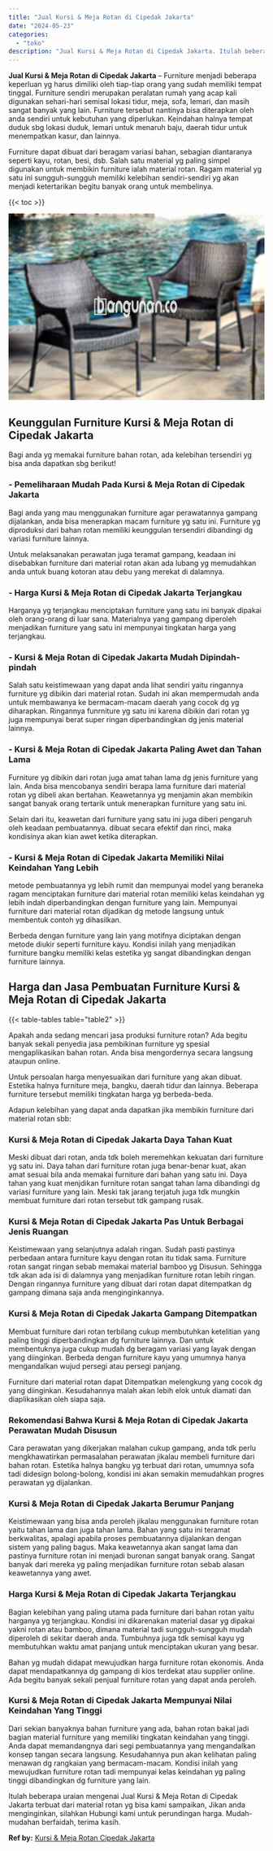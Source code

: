 ```yaml
---
title: "Jual Kursi & Meja Rotan di Cipedak Jakarta"
date: "2024-05-23"
categories: 
  - "toko"
description: "Jual Kursi & Meja Rotan di Cipedak Jakarta. Itulah beberapa uraian mengenai Jual Kursi & Meja Rotan di Cipedak Jakarta terbuat dari material rotan yg bisa ka..."
---
```


**Jual Kursi & Meja Rotan di Cipedak Jakarta** – Furniture menjadi beberapa keperluan yg harus dimiliki oleh tiap-tiap orang yang sudah memiliki tempat tinggal. Furniture sendiri merupakan peralatan rumah yang acap kali digunakan sehari-hari semisal lokasi tidur, meja, sofa, lemari, dan masih sangat banyak yang lain. Furniture tersebut nantinya bisa diterapkan oleh anda sendiri untuk kebutuhan yang diperlukan. Keindahan halnya tempat duduk sbg lokasi duduk, lemari untuk menaruh baju, daerah tidur untuk menempatkan kasur, dan lainnya.

Furniture dapat dibuat dari beragam variasi bahan, sebagian diantaranya seperti kayu, rotan, besi, dsb. Salah satu material yg paling simpel digunakan untuk membikin furniture ialah material rotan. Ragam material yg satu ini sungguh-sungguh memiliki kelebihan sendiri-sendiri yg akan menjadi ketertarikan begitu banyak orang untuk membelinya.

{{< toc >}}

![Jual Kursi & Meja Rotan di Cipedak Jakarta](/images/kursi-meja-rotan-murah32.png)

## Keunggulan Furniture Kursi & Meja Rotan di Cipedak Jakarta

Bagi anda yg memakai furniture bahan rotan, ada kelebihan tersendiri yg bisa anda dapatkan sbg berikut!

### \- Pemeliharaan Mudah Pada Kursi & Meja Rotan di Cipedak Jakarta

Bagi anda yang mau menggunakan furniture agar perawatannya gampang dijalankan, anda bisa menerapkan macam furniture yg satu ini. Furniture yg diproduksi dari bahan rotan memiliki keunggulan tersendiri dibandingi dg variasi furniture lainnya.

Untuk melaksanakan perawatan juga teramat gampang, keadaan ini disebabkan furniture dari material rotan akan ada lubang yg memudahkan anda untuk buang kotoran atau debu yang merekat di dalamnya.

### \- Harga Kursi & Meja Rotan di Cipedak Jakarta Terjangkau

Harganya yg terjangkau menciptakan furniture yang satu ini banyak dipakai oleh orang-orang di luar sana. Materialnya yang gampang diperoleh menjadikan furniture yang satu ini mempunyai tingkatan harga yang terjangkau.

### \- Kursi & Meja Rotan di Cipedak Jakarta Mudah Dipindah-pindah

Salah satu keistimewaan yang dapat anda lihat sendiri yaitu ringannya furniture yg dibikin dari material rotan. Sudah ini akan mempermudah anda untuk membawanya ke bermacam-macam daerah yang cocok dg yg diharapkan. Ringannya funrniture yg satu ini karena dibikin dari rotan yg juga mempunyai berat super ringan diperbandingkan dg jenis material lainnya.

### \- Kursi & Meja Rotan di Cipedak Jakarta Paling Awet dan Tahan Lama

Furniture yg dibikin dari rotan juga amat tahan lama dg jenis furniture yang lain. Anda bisa mencobanya sendiri berapa lama furniture dari material rotan yg dibeli akan bertahan. Keawetannya yg menjamin akan membikin sangat banyak orang tertarik untuk menerapkan furniture yang satu ini.

Selain dari itu, keawetan dari furniture yang satu ini juga diberi pengaruh oleh keadaan pembuatannya. dibuat secara efektif dan rinci, maka kondisinya akan kian awet ketika diterapkan.

### \- Kursi & Meja Rotan di Cipedak Jakarta Memiliki Nilai Keindahan Yang Lebih

metode pembuatannya yg lebih rumit dan mempunyai model yang beraneka ragam menciptakan furniture dari material rotan memiliki kelas keindahan yg lebih indah diperbandingkan dengan furniture yang lain. Mempunyai furniture dari material rotan dijadikan dg metode langsung untuk membentuk contoh yg dihasilkan.

Berbeda dengan furniture yang lain yang motifnya diciptakan dengan metode diukir seperti furniture kayu. Kondisi inilah yang menjadikan furniture bangku memiliki kelas estetika yg sangat dibandingkan dengan furniture lainnya.

## Harga dan Jasa Pembuatan Furniture Kursi & Meja Rotan di Cipedak Jakarta

{{< table-tables table="table2" >}}

Apakah anda sedang mencari jasa produksi furniture rotan? Ada begitu banyak sekali penyedia jasa pembikinan furniture yg spesial mengaplikasikan bahan rotan. Anda bisa mengordernya secara langsung ataupun online.

Untuk persoalan harga menyesuaikan dari furniture yang akan dibuat. Estetika halnya furniture meja, bangku, daerah tidur dan lainnya. Beberapa furniture tersebut memiliki tingkatan harga yg berbeda-beda.

Adapun kelebihan yang dapat anda dapatkan jika membikin furniture dari material rotan sbb:

### Kursi & Meja Rotan di Cipedak Jakarta Daya Tahan Kuat

Meski dibuat dari rotan, anda tdk boleh meremehkan kekuatan dari furniture yg satu ini. Daya tahan dari furniture rotan juga benar-benar kuat, akan amat sesuai bila anda memakai furniture dari bahan yang satu ini. Daya tahan yang kuat menjdikan furniture rotan sangat tahan lama dibandingi dg variasi furniture yang lain. Meski tak jarang terjatuh juga tdk mungkin membuat furniture dari rotan tersebut tdk gampang rusak.

### Kursi & Meja Rotan di Cipedak Jakarta Pas Untuk Berbagai Jenis Ruangan

Keistimewaan yang selanjutnya adalah ringan. Sudah pasti pastinya perbedaan antara furniture kayu dengan rotan itu tidak sama. Furniture rotan sangat ringan sebab memakai material bamboo yg Disusun. Sehingga tdk akan ada isi di dalamnya yang menjadikan furniture rotan lebih ringan. Dengan ringannya furniture yang dibuat dari rotan dapat ditempatkan dg gampang dimana saja anda menginginkannya.

### Kursi & Meja Rotan di Cipedak Jakarta Gampang Ditempatkan

Membuat furniture dari rotan terbilang cukup membutuhkan ketelitian yang paling tinggi diperbandingkan dg furniture lainnya. Dan untuk membentuknya juga cukup mudah dg beragam variasi yang layak dengan yang diinginkan. Berbeda dengan furniture kayu yang umumnya hanya mengandalkan wujud persegi atau persegi panjang.

Furniture dari material rotan dapat Ditempatkan melengkung yang cocok dg yang diinginkan. Kesudahannya malah akan lebih elok untuk diamati dan diaplikasikan oleh siapa saja.

### Rekomendasi Bahwa Kursi & Meja Rotan di Cipedak Jakarta Perawatan Mudah Disusun

Cara perawatan yang dikerjakan malahan cukup gampang, anda tdk perlu mengkhawatirkan permasalahan perawatan jikalau membeli furniture dari bahan rotan. Estetika halnya bangku yg terbuat dari rotan, umumnya sofa tadi didesign bolong-bolong, kondisi ini akan semakin memudahkan progres perawatan yg dijalankan.

### Kursi & Meja Rotan di Cipedak Jakarta Berumur Panjang

Keistimewaan yang bisa anda peroleh jikalau menggunakan furniture rotan yaitu tahan lama dan juga tahan lama. Bahan yang satu ini teramat berkwalitas, apalagi apabila proses pembuatannya dijalankan dengan sistem yang paling bagus. Maka keawetannya akan sangat lama dan pastinya furniture rotan ini menjadi buronan sangat banyak orang. Sangat banyak dari mereka yg paling menjadikan furniture rotan sebab alasan keawetannya yang awet.

### Harga Kursi & Meja Rotan di Cipedak Jakarta Terjangkau

Bagian kelebihan yang paling utama pada furniture dari bahan rotan yaitu harganya yg terjangkau. Kondisi ini dikarenakan material dasar yg dipakai yakni rotan atau bamboo, dimana material tadi sungguh-sungguh mudah diperoleh di sekitar daerah anda. Tumbuhnya juga tdk semisal kayu yg membutuhkan waktu amat panjang untuk menciptakan ukuran yang besar.

Bahan yg mudah didapat mewujudkan harga furniture rotan ekonomis. Anda dapat mendapatkannya dg gampang di kios terdekat atau supplier online. Ada begitu banyak sekali penjual furniture rotan yang dapat anda peroleh.

### Kursi & Meja Rotan di Cipedak Jakarta Mempunyai Nilai Keindahan Yang Tinggi

Dari sekian banyaknya bahan furniture yang ada, bahan rotan bakal jadi bagian material furniture yang memiliki tingkatan keindahan yang tinggi. Anda dapat memandangnya dari segi pembuatannya yang mengandalkan konsep tangan secara langsung. Kesudahannya pun akan kelihatan paling menawan dg rangkaian yang bermacam-macam. Kondisi inilah yang mewujudkan furniture rotan tadi mempunyai kelas keindahan yg paling tinggi dibandingkan dg furniture yang lain.

Itulah beberapa uraian mengenai Jual Kursi & Meja Rotan di Cipedak Jakarta terbuat dari material rotan yg bisa kami sampaikan, Jikan anda menginginkan, silahkan Hubungi kami untuk perundingan harga. Mudah-mudahan berfaidah, terima kasih.

**Ref by:** [Kursi & Meja Rotan Cipedak Jakarta](https://id.wikipedia.org/wiki/Kursi)
